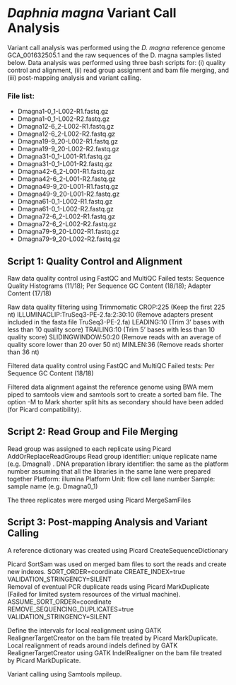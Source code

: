 # <i>Daphnia magna</i> Variant Call Analysis
Variant call analysis was performed using the <i>D. magna</i> reference genome GCA_001632505.1 and the raw sequences of the D. magna samples listed below. Data analysis was performed using three bash scripts for: (i) quality control and alignment, (ii) read group assignment and bam file merging, and (iii) post-mapping analysis and variant calling.  

### File list:
* Dmagna1-0_1-L002-R1.fastq.gz
* Dmagna1-0_1-L002-R2.fastq.gz
* Dmagna12-6_2-L002-R1.fastq.gz
* Dmagna12-6_2-L002-R2.fastq.gz
* Dmagna19-9_20-L002-R1.fastq.gz
* Dmagna19-9_20-L002-R2.fastq.gz
* Dmagna31-0_1-L001-R1.fastq.gz
* Dmagna31-0_1-L001-R2.fastq.gz
* Dmagna42-6_2-L001-R1.fastq.gz
* Dmagna42-6_2-L001-R2.fastq.gz
* Dmagna49-9_20-L001-R1.fastq.gz
* Dmagna49-9_20-L001-R2.fastq.gz
* Dmagna61-0_1-L002-R1.fastq.gz
* Dmagna61-0_1-L002-R2.fastq.gz
* Dmagna72-6_2-L002-R1.fastq.gz
* Dmagna72-6_2-L002-R2.fastq.gz
* Dmagna79-9_20-L002-R1.fastq.gz
* Dmagna79-9_20-L002-R2.fastq.gz

## Script 1: Quality Control and Alignment
Raw data quality control using FastQC and MultiQC
Failed tests: Sequence Quality Histograms (11/18); Per Sequence GC Content (18/18); Adapter Content (17/18)

Raw data quality filtering using Trimmomatic
CROP:225 (Keep the first 225 nt)
ILLUMINACLIP:TruSeq3-PE-2.fa:2:30:10 (Remove adapters present included in the fasta file TruSeq3-PE-2.fa)
LEADING:10  (Trim 3’ bases with less than 10 quality score)
TRAILING:10 (Trim 5’ bases with less than 10 quality score)
SLIDINGWINDOW:50:20 (Remove reads with an average of quality score lower than 20 over 50 nt) 
MINLEN:36 (Remove reads shorter than 36 nt)

Filtered data quality control using FastQC and MultiQC
Failed tests: Per Sequence GC Content (18/18)

Filtered data alignment against the reference genome using BWA mem piped to samtools view and samtools sort to create a sorted bam file.
The option -M to Mark shorter split hits as secondary should have been added (for Picard compatibility).

## Script 2: Read Group and File Merging
Read group was assigned to each replicate using Picard AddOrReplaceReadGroups
Read group identifier: unique replicate name (e.g. Dmagna1) . 
DNA preparation library identifier: the same as the platform number assuming that all the libraries in the same lane were prepared together 
Platform: illumina 
Platform Unit: flow cell lane number 
Sample: sample name (e.g. Dmagna0_1)

The three replicates were merged using Picard MergeSamFiles 

## Script 3: Post-mapping Analysis and Variant Calling 
A reference dictionary was created using Picard CreateSequenceDictionary 

Picard SortSam was used on merged bam files to sort the reads and create new indexes.
SORT_ORDER=coordinate
CREATE_INDEX=true
VALIDATION_STRINGENCY=SILENT 	
Removal of eventual PCR duplicate reads using Picard MarkDuplicate (Failed for limited system resources of the virtual machine).
ASSUME_SORT_ORDER=coordinate
REMOVE_SEQUENCING_DUPLICATES=true
VALIDATION_STRINGENCY=SILENT 

Define the intervals for local realignment using GATK RealignerTargetCreator on the bam file treated by Picard MarkDuplicate. 
Local realignment of reads around indels defined by GATK RealignerTargetCreator using GATK IndelRealigner on the bam file treated by Picard MarkDuplicate.

Variant calling using Samtools mpileup.


